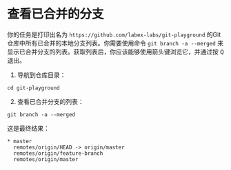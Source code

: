 # 查看已合并的分支

你的任务是打印出名为 `https://github.com/labex-labs/git-playground` 的Git仓库中所有已合并的本地分支列表。你需要使用命令 `git branch -a --merged` 来显示已合并分支的列表。获取列表后，你应该能够使用箭头键浏览它，并通过按 <kbd>Q</kbd> 退出。

1. 导航到仓库目录：

```shell
cd git-playground
```

2. 查看已合并分支的列表：

```shell
git branch -a --merged
```

这是最终结果：

```
* master
  remotes/origin/HEAD -> origin/master
  remotes/origin/feature-branch
  remotes/origin/master
```
